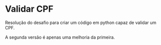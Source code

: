 <h1>Validar CPF</h1>

<p>Resolução do desafio para criar um código em python capaz de validar um CPF.</p
<p>A segunda versão é apenas uma melhoria da primeira.</p
